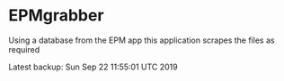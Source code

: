 # EPMgrabber
Using a database from the EPM app this application scrapes the files as required


Latest backup: Sun Sep 22 11:55:01 UTC 2019
